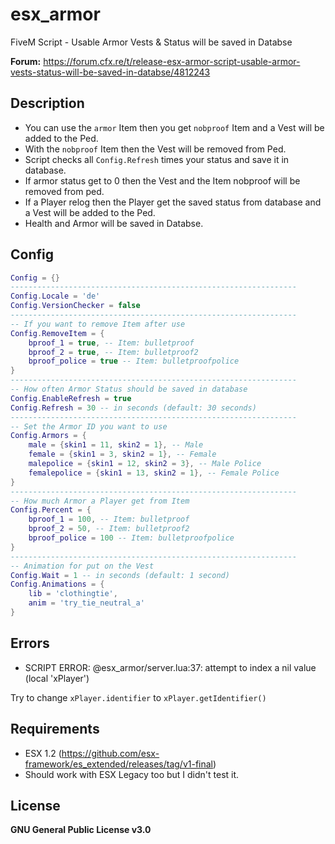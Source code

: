 # esx_armor
FiveM Script - Usable Armor Vests & Status will be saved in Databse

**Forum:** https://forum.cfx.re/t/release-esx-armor-script-usable-armor-vests-status-will-be-saved-in-databse/4812243

## Description
* You can use the `armor` Item then you get `nobproof` Item and a Vest will be added to the Ped.
* With the `nobproof` Item then the Vest will be removed from Ped.
* Script checks all `Config.Refresh` times your status and save it in database.
* If armor status get to 0 then the Vest and the Item nobproof will be removed from ped.
* If a Player relog then the Player get the saved status from database and a Vest will be added to the Ped.
* Health and Armor will be saved in Databse.

## Config
```lua
Config = {}
----------------------------------------------------------------
Config.Locale = 'de'
Config.VersionChecker = false
----------------------------------------------------------------
-- If you want to remove Item after use
Config.RemoveItem = {
    bproof_1 = true, -- Item: bulletproof
    bproof_2 = true, -- Item: bulletproof2
    bproof_police = true -- Item: bulletproofpolice
}
----------------------------------------------------------------
-- How often Armor Status should be saved in database
Config.EnableRefresh = true
Config.Refresh = 30 -- in seconds (default: 30 seconds)
----------------------------------------------------------------
-- Set the Armor ID you want to use
Config.Armors = {
    male = {skin1 = 11, skin2 = 1}, -- Male
    female = {skin1 = 3, skin2 = 1}, -- Female
    malepolice = {skin1 = 12, skin2 = 3}, -- Male Police
    femalepolice = {skin1 = 13, skin2 = 1}, -- Female Police
}
----------------------------------------------------------------
-- How much Armor a Player get from Item
Config.Percent = {
    bproof_1 = 100, -- Item: bulletproof
    bproof_2 = 50, -- Item: bulletproof2
    bproof_police = 100 -- Item: bulletproofpolice
}
----------------------------------------------------------------
-- Animation for put on the Vest
Config.Wait = 1 -- in seconds (default: 1 second)
Config.Animations = {
    lib = 'clothingtie',
    anim = 'try_tie_neutral_a'
}
```
## Errors
* SCRIPT ERROR: @esx_armor/server.lua:37: attempt to index a nil value (local 'xPlayer')

Try to change `xPlayer.identifier` to `xPlayer.getIdentifier()`

## Requirements
* ESX 1.2 (https://github.com/esx-framework/es_extended/releases/tag/v1-final)
* Should work with ESX Legacy too but I didn't test it.

## License
**GNU General Public License v3.0**
